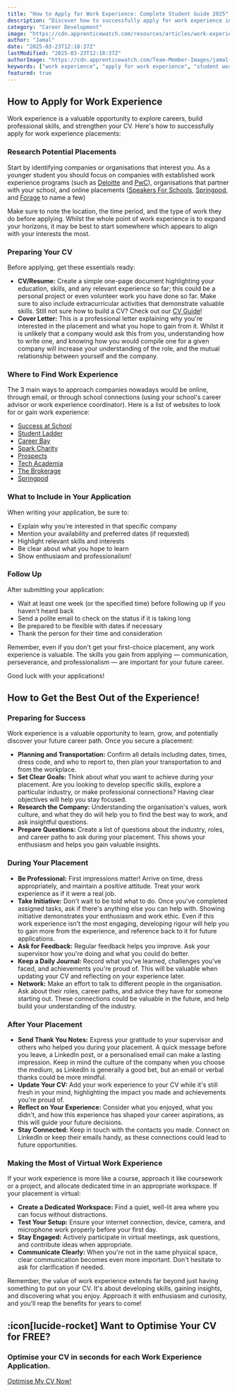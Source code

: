 ```yaml
---
title: "How to Apply for Work Experience: Complete Student Guide 2025"
description: "Discover how to successfully apply for work experience in 2025 with our complete student guide. Learn CV preparation, find opportunities, nail your application, and maximise your placement for future career success."
category: "Career Development"
image: "https://cdn.apprenticewatch.com/resources/articles/work-experience.png"
author: "Jamal"
date: "2025-03-23T12:18:37Z"
lastModified: "2025-03-23T12:18:37Z"
authorImage: "https://cdn.apprenticewatch.com/Team-Member-Images/jamal-av.png"
keywords: ["work experience", "apply for work experience", "student work experience", "work experience placement", "work experience application", "find work experience", "virtual work experience"]
featured: true
---
```


## How to Apply for Work Experience

Work experience is a valuable opportunity to explore careers, build professional skills, and strengthen your CV. Here's how to successfully apply for work experience placements:

### Research Potential Placements

Start by identifying companies or organisations that interest you. As a younger student you should focus on companies with established work experience programs (such as [Deloitte](https://www.deloitte.com/uk/en/careers/early-careers/early-careers-programmes.html) and [PwC](https://www.pwc.co.uk/careers/early-careers/our-programmes/insight-weeks.html)), organisations that partner with your school, and online placements ([Speakers For Schools](https://www.speakersforschools.org/work-experience-opportunities/), [Springpod](https://www.springpod.com/), and [Forage](https://www.theforage.com/) to name a few)

Make sure to note the location, the time period, and the type of work they do before applying. Whilst the whole point of work experience is to expand your horizons, it may be best to start somewhere which appears to align with your interests the most.

### Preparing Your CV

Before applying, get these essentials ready:

*   **CV/Resume:** Create a simple one-page document highlighting your education, skills, and any relevant experience so far; this could be a personal project or even volunteer work you have done so far. Make sure to also include extracurricular activities that demonstrate valuable skills. Still not sure how to build a CV? Check out our [CV Guide](/resources/cv-guide)!
*   **Cover Letter:** This is a professional letter explaining why you're interested in the placement and what you hope to gain from it. Whilst it is unlikely that a company would ask this from you, understanding how to write one, and knowing how you would compile one for a given company will increase your understanding of the role, and the mutual relationship between yourself and the company.

### Where to Find Work Experience

The 3 main ways to approach companies nowadays would be online, through email, or through school connections (using your school's career advisor or work experience coordinator). Here is a list of websites to look for or gain work experience:

*   [Success at School](https://www.successatschool.org/)
*   [Student Ladder](https://studentladder.co.uk/work-experience/)
*   [Career Bay](https://careerbay.co.uk/)
*   [Spark Charity](https://sparkcharity.org.uk/what-we-do/work-experience/)
*   [Prospects](https://www.prospects.ac.uk/jobs-and-work-experience/work-experience-and-internships)
*   [Tech Academia](https://www.techacademia.co.uk/work-experience/)
*   [The Brokerage](https://www.thebrokerage.org.uk/jobs-work-experience/)
*   [Springpod](https://www.springpod.com/) 

### What to Include in Your Application

When writing your application, be sure to:

*   Explain why you're interested in that specific company
*   Mention your availability and preferred dates (if requested)
*   Highlight relevant skills and interests
*   Be clear about what you hope to learn
*   Show enthusiasm and professionalism!

### Follow Up

After submitting your application:

*   Wait at least one week (or the specified time) before following up if you haven't heard back
*   Send a polite email to check on the status if it is taking long
*   Be prepared to be flexible with dates if necessary
*   Thank the person for their time and consideration

Remember, even if you don't get your first-choice placement, any work experience is valuable. The skills you gain from applying — communication, perseverance, and professionalism — are important for your future career.

Good luck with your applications!

## How to Get the Best Out of the Experience!

### Preparing for Success

Work experience is a valuable opportunity to learn, grow, and potentially discover your future career path. Once you secure a placement:

*   **Planning and Transportation:** Confirm all details including dates, times, dress code, and who to report to, then plan your transportation to and from the workplace.
*   **Set Clear Goals:** Think about what you want to achieve during your placement. Are you looking to develop specific skills, explore a particular industry, or make professional connections? Having clear objectives will help you stay focused.
*   **Research the Company:** Understanding the organisation's values, work culture, and what they do will help you to find the best way to work, and ask insightful questions.
*   **Prepare Questions:** Create a list of questions about the industry, roles, and career paths to ask during your placement. This shows your enthusiasm and helps you gain valuable insights.

### During Your Placement

*   **Be Professional:** First impressions matter! Arrive on time, dress appropriately, and maintain a positive attitude. Treat your work experience as if it were a real job.
*   **Take Initiative:** Don't wait to be told what to do. Once you've completed assigned tasks, ask if there's anything else you can help with. Showing initiative demonstrates your enthusiasm and work ethic. Even if this work experience isn’t the most engaging, developing rigour will help you to gain more from the experience, and reference back to it for future applications.
*   **Ask for Feedback:** Regular feedback helps you improve. Ask your supervisor how you're doing and what you could do better.
*   **Keep a Daily Journal:** Record what you've learned, challenges you've faced, and achievements you're proud of. This will be valuable when updating your CV and reflecting on your experience later.
*   **Network:** Make an effort to talk to different people in the organisation. Ask about their roles, career paths, and advice they have for someone starting out. These connections could be valuable in the future, and help build your understanding of the industry.

### After Your Placement

*   **Send Thank You Notes:** Express your gratitude to your supervisor and others who helped you during your placement. A quick message before you leave, a LinkedIn post, or a personalised email can make a lasting impression. Keep in mind the culture of the company when you choose the medium, as LinkedIn is generally a good bet, but an email or verbal thanks could be more mindful.
*   **Update Your CV:** Add your work experience to your CV while it's still fresh in your mind, highlighting the impact you made and achievements you're proud of.
*   **Reflect on Your Experience:** Consider what you enjoyed, what you didn't, and how this experience has shaped your career aspirations, as this will guide your future decisions.
*   **Stay Connected:** Keep in touch with the contacts you made. Connect on LinkedIn or keep their emails handy, as these connections could lead to future opportunities.

### Making the Most of Virtual Work Experience

If your work experience is more like a course, approach it like coursework or a project, and allocate dedicated time in an appropriate workspace. If your placement is virtual:

*   **Create a Dedicated Workspace:** Find a quiet, well-lit area where you can focus without distractions.
*   **Test Your Setup:** Ensure your internet connection, device, camera, and microphone work properly before your first day.
*   **Stay Engaged:** Actively participate in virtual meetings, ask questions, and contribute ideas when appropriate.
*   **Communicate Clearly:** When you're not in the same physical space, clear communication becomes even more important. Don't hesitate to ask for clarification if needed.

Remember, the value of work experience extends far beyond just having something to put on your CV. It's about developing skills, gaining insights, and discovering what you enjoy. Approach it with enthusiasm and curiosity, and you'll reap the benefits for years to come!

## :icon[lucide-rocket] Want to Optimise Your CV for FREE?

<div class="article-cta">
  <h3 class="article-cta-title">Optimise your CV in seconds for each Work Experience Application.</h3>
  <a href="/optimise-cv" class="article-cta-button">Optimise My CV Now!</a>
</div>